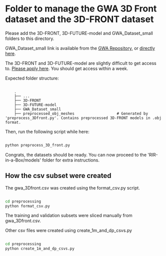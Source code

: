 # Folder to manage the GWA 3D Front dataset and the 3D-FRONT dataset

Please add the 3D-FRONT, 3D-FUTURE-model and GWA_Dataset_small folders to this directory.

GWA_Dataset_small link is available from the  [GWA Repository](https://github.com/GAMMA-UMD/GWA/tree/master/download), or [directly here](https://obj.umiacs.umd.edu/gamma-datasets/GWA_Dataset_small.zip).

The 3D-FRONT and 3D-FUTURE-model are slightly difficult to get access to. [Please apply here](https://tianchi.aliyun.com/dataset/65347). You should get access within a week.

Expected folder structure:

```text

    .
    ├── ...
    ├── 3D-FRONT
    ├── 3D-FUTURE-model
    ├── GWA_Dataset_small
    ├── preprocessed_obj_meshes                   # Generated by 'preprocess_3Dfront.py'. Contains preprocessed 3D-FRONT models in .obj format.

```

Then, run the following script while here:

```bash

python preprocess_3D_front.py

```

Congrats, the datasets should be ready.
You can now proceed to the 'RIR-in-a-Box/models' folder for extra instructions.

## How the csv subset were created

The gwa_3Dfront.csv was created using the format_csv.py script.

```bash

cd preprocessing
python format_csv.py

```

The training and validation subsets were sliced manually from gwa_3Dfront.csv.

Other csv files were created using create_1m_and_dp_csvs.py

```bash

cd preprocessing
python create_1m_and_dp_csvs.py

```
